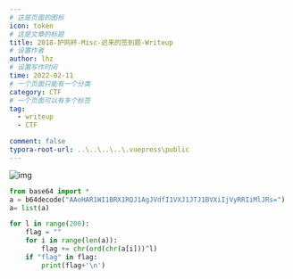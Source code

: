 ```yaml
---
# 这是页面的图标
icon: token
# 这是文章的标题
title: 2018-护网杯-Misc-迟来的签到题-Writeup
# 设置作者
author: lhz
# 设置写作时间
time: 2022-02-11
# 一个页面只能有一个分类
category: CTF
# 一个页面可以有多个标签
tag:
  - writeup
  - CTF

comment: false
typora-root-url: ..\..\..\..\.vuepress\public
---
```






![img](/assets/img/image-20220422160232721.png)

```python
from base64 import *
a = b64decode("AAoHAR1WI1BRX1RQJ1AgJVdfI1VXJ1JTJ1BVXiIjVyRRIiMlJRs=")
a= list(a)

for l in range(200):
    flag = ""
    for i in range(len(a)):
        flag += chr(ord(chr(a[i]))^l)
    if "flag" in flag:
    	print(flag+'\n')
    
```

